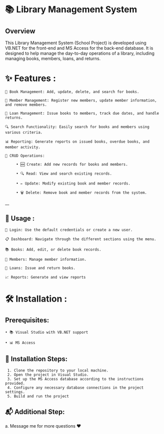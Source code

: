 # 📚 Library Management System 

## Overview

This Library Management System (School Project) is developed using VB.NET for the front-end and MS Access for the back-end database. It is designed to help manage the day-to-day operations of a library, including managing books, members, loans, and returns.

# ✨ Features :

    📖 Book Management: Add, update, delete, and search for books. 

    👥 Member Management: Register new members, update member information, and remove members.

    📅 Loan Management: Issue books to members, track due dates, and handle returns.

    🔍 Search Functionality: Easily search for books and members using various criteria.

    📊 Reporting: Generate reports on issued books, overdue books, and member activity.

    📝 CRUD Operations:

         • 🆕 Create: Add new records for books and members.
  
         • 🔍 Read: View and search existing records.
    
         • ✏️ Update: Modify existing book and member records.
  
         • 🗑️ Delete: Remove book and member records from the system.
__
## 🚀 Usage :

    🔑 Login: Use the default credentials or create a new user.

    📋 Dashboard: Navigate through the different sections using the menu.

    📚 Books: Add, edit, or delete book records.

    👤 Members: Manage member information.

    🔄 Loans: Issue and return books.

    📈 Reports: Generate and view reports

# 🛠️ Installation :

  ## Prerequisites:

    • 📚 Visual Studio with VB.NET support 

    • 📊 MS Access 

## 🚀 Installation Steps:

     1. Clone the repository to your local machine.
     2. Open the project in Visual Studio.
     3. Set up the MS Access database according to the instructions provided.
     4. Configure any necessary database connections in the project settings.
     5. Build and run the project

## 📬 Additional Step:

a.  Message me for more questions ❤















